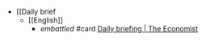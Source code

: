 - [[Daily brief
	- [[English]]
		- _embattled_ #card  [Daily briefing | The Economist](https://www.economist.com/espresso?itm\_source=parsely-api)